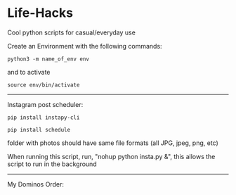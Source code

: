 # Life-Hacks
Cool python scripts for casual/everyday use

Create an Environment with the following commands:

``
python3 -m name_of_env env
``

and to activate

``
source env/bin/activate
``

-----------------------------------------------------

Instagram post scheduler:

``
pip install instapy-cli
``

``
pip install schedule
``

folder with photos should have same file formats (all JPG, jpeg, png, etc)


When running this script, run, "nohup python insta.py &", this allows the script to run in the background

-----------------------------------------------------

My Dominos Order: 

